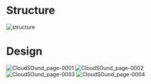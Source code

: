 <h1> Structure </h1>

![structure](https://github.com/user-attachments/assets/3c4ba73c-d019-4b1f-a7fa-04cf5c46cde9)


<h1>Design </h1>


![CloudSOund_page-0001](https://github.com/user-attachments/assets/c96d61bc-d7ca-40c0-b906-32809ac802ac)
![CloudSOund_page-0002](https://github.com/user-attachments/assets/32b61cca-1cec-46b3-acba-1a8939113392)
![CloudSOund_page-0003](https://github.com/user-attachments/assets/38c4ca84-fcff-41a4-8b51-683e693fdfd0)
![CloudSOund_page-0004](https://github.com/user-attachments/assets/a20f8f7d-27fb-4b63-8078-0d08c4574914)

